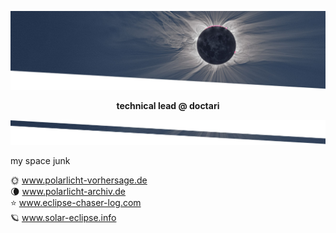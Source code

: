 ![Header](https://raw.githubusercontent.com/andrmoel/andrmoel/main/header.jpg "Header Top")

<p align="center"><strong>technical lead @ doctari</strong></p>

![Header](https://raw.githubusercontent.com/andrmoel/andrmoel/main/separator.jpg "Separator")

my space junk

🌞 www.polarlicht-vorhersage.de \
🌘 www.polarlicht-archiv.de \
⭐ www.eclipse-chaser-log.com \
🪐 www.solar-eclipse.info
